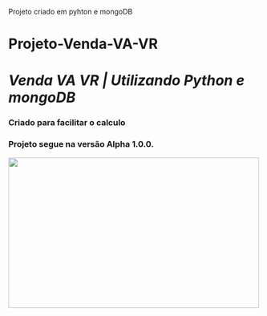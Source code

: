 
Projeto criado em pyhton e mongoDB

# Projeto-Venda-VA-VR

# **_Venda VA VR | Utilizando Python e mongoDB_**

### **Criado para facilitar o calculo**


### Projeto segue na versão Alpha 1.0.0.  

<img align="center" width="500px" height="300px" src="https://media3.giphy.com/media/v1.Y2lkPTc5MGI3NjExNmNjNGIzYWI1NDJjMDA4MDAxZTQ1NmE2ZThmN2E0NzYwYmQ1MjE5NCZlcD12MV9pbnRlcm5hbF9naWZzX2dpZklkJmN0PWc/ZozMlSVWrqyKQk1xqB/giphy.gif">


